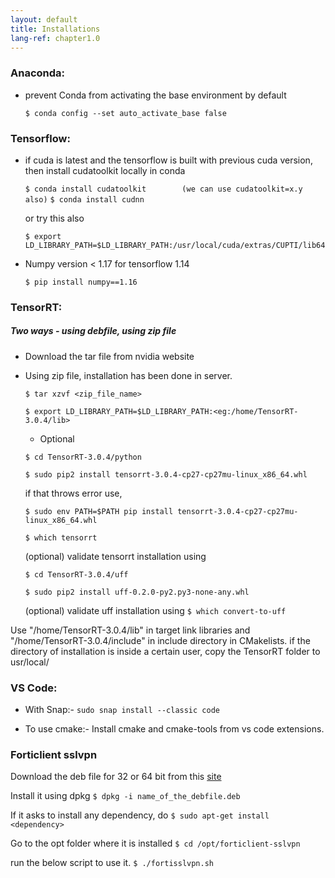 ```yaml
---
layout: default
title: Installations
lang-ref: chapter1.0
---
```

### Anaconda:

* prevent Conda from activating the base environment by default
	
	```$ conda config --set auto_activate_base false```

### Tensorflow:

* if cuda is latest and the tensorflow is built with previous cuda version, then install cudatoolkit locally in conda
		
	```$ conda install cudatoolkit        (we can use cudatoolkit=x.y also)```
	```$ conda install cudnn ```

    or try this also 
	
	```$ export LD_LIBRARY_PATH=$LD_LIBRARY_PATH:/usr/local/cuda/extras/CUPTI/lib64```
      
	
* Numpy version < 1.17 for tensorflow 1.14
	
	```$ pip install numpy==1.16```

### TensorRT:

##### Two ways - using debfile, using zip file

* Download the tar file from nvidia website
* Using zip file, installation has been done in server. 

	```$ tar xzvf <zip_file_name>```

	```$ export LD_LIBRARY_PATH=$LD_LIBRARY_PATH:<eg:/home/TensorRT-3.0.4/lib>```

	* Optional 
	
	```$ cd TensorRT-3.0.4/python```

	```$ sudo pip2 install tensorrt-3.0.4-cp27-cp27mu-linux_x86_64.whl```

    if that throws error use, 

	```$ sudo env PATH=$PATH pip install tensorrt-3.0.4-cp27-cp27mu-linux_x86_64.whl```
			
	```$ which tensorrt```

    (optional) validate tensorrt installation using 

	```$ cd TensorRT-3.0.4/uff```

	```$ sudo pip2 install uff-0.2.0-py2.py3-none-any.whl```

    (optional) validate uff installation using 
	```$ which convert-to-uff```
 
 Use "/home/TensorRT-3.0.4/lib" in target link libraries and "/home/TensorRT-3.0.4/include" in include directory in CMakelists.
 if the directory of installation is inside a certain user, copy the TensorRT folder to usr/local/ 

### VS Code:

* With Snap:- ```sudo snap install --classic code```

* To use cmake:- Install cmake and cmake-tools from vs code extensions.

### Forticlient sslvpn
	
Download the deb file for 32 or 64 bit from this [site](https://hadler.me/linux/forticlient-sslvpn-deb-packages/)

   Install it using dpkg
   ```$ dpkg -i name_of_the_debfile.deb``` 

   If it asks to install any dependency, do
   ```$ sudo apt-get install <dependency>```

   Go to the opt folder where it is installed
   ```$ cd /opt/forticlient-sslvpn```

   run the below script to use it.
   ```$ ./fortisslvpn.sh```
